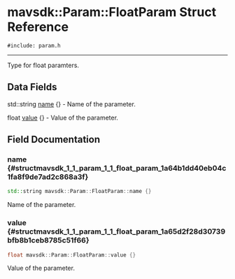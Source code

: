 # mavsdk::Param::FloatParam Struct Reference
`#include: param.h`

----


Type for float paramters. 


## Data Fields


std::string [name](#structmavsdk_1_1_param_1_1_float_param_1a64b1dd40eb04c1fa8f9de7ad2c868a3f) {} - Name of the parameter.

float [value](#structmavsdk_1_1_param_1_1_float_param_1a65d2f28d30739bfb8b1ceb8785c51f66) {} - Value of the parameter.


## Field Documentation


### name {#structmavsdk_1_1_param_1_1_float_param_1a64b1dd40eb04c1fa8f9de7ad2c868a3f}

```cpp
std::string mavsdk::Param::FloatParam::name {}
```


Name of the parameter.


### value {#structmavsdk_1_1_param_1_1_float_param_1a65d2f28d30739bfb8b1ceb8785c51f66}

```cpp
float mavsdk::Param::FloatParam::value {}
```


Value of the parameter.

